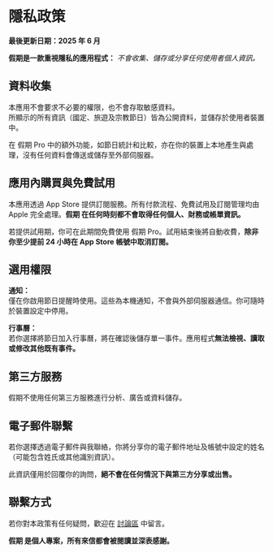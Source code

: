 # 隱私政策  

**最後更新日期：2025 年 6 月**  

**假期是一款重視隱私的應用程式：** *不會收集、儲存或分享任何使用者個人資訊。*  

## 資料收集  

本應用不會要求不必要的權限，也不會存取敏感資料。  
所顯示的所有資訊（國定、旅遊及宗教節日）皆為公開資料，並儲存於使用者裝置中。  

在 假期 Pro 中的額外功能，如節日統計和比較，亦在你的裝置上本地產生與處理，沒有任何資料會傳送或儲存至外部伺服器。  

## 應用內購買與免費試用  

本應用透過 App Store 提供訂閱服務。所有付款流程、免費試用及訂閱管理均由 Apple 完全處理。**假期 在任何時刻都不會取得任何個人、財務或帳單資訊。**  

若提供試用期，你可在此期間免費使用 假期 Pro。試用結束後將自動收費，**除非你至少提前 24 小時在 App Store 帳號中取消訂閱。**  

## 選用權限  

**通知：**  
僅在你啟用節日提醒時使用。這些為本機通知，不會與外部伺服器通信。你可隨時於裝置設定中停用。  

**行事曆：**  
若你選擇將節日加入行事曆，將在確認後儲存單一事件。應用程式**無法檢視、讀取或修改其他既有事件。**  

## 第三方服務  

假期不使用任何第三方服務進行分析、廣告或資料儲存。  

## 電子郵件聯繫  

若你選擇透過電子郵件與我聯絡，你將分享你的電子郵件地址及帳號中設定的姓名（可能包含姓氏或其他識別資訊）。  

此資訊僅用於回覆你的詢問，**絕不會在任何情況下與第三方分享或出售。**  

## 聯繫方式  

若你對本政策有任何疑問，歡迎在 [討論區](https://github.com/lucasditomase/feriados/discussions) 中留言。  

**假期 是個人專案，所有來信都會被閱讀並深表感謝。**  
